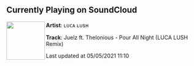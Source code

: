 ## Currently Playing on SoundCloud

[<img align="left" width="100" src="https://i1.sndcdn.com/artworks-XzTHCABZqkTSo6gr-DaVxiA-t500x500.jpg">](https://soundcloud.com/lucalush/juelz-ft-thelonious-pour-all-night-luca-lush-remix)

**Artist**: ʟᴜᴄᴀ ʟᴜsʜ 

**Track**: Juelz ft. Thelonious - Pour All Night (LUCA LUSH Remix)

Last updated at 05/05/2021 11:10
